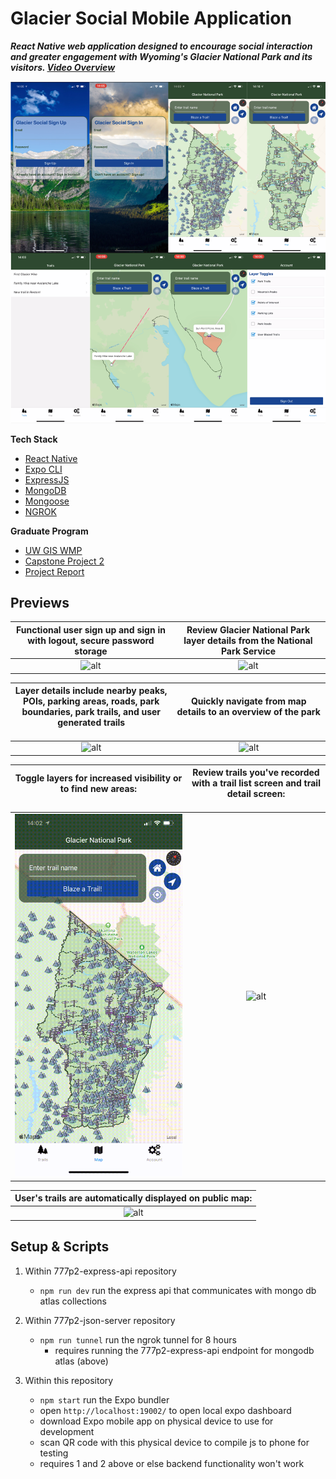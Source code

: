 # Glacier Social Mobile Application

**_React Native web application designed to encourage social interaction and greater engagement with Wyoming's Glacier National Park and its visitors. [Video Overview](https://youtu.be/JSRohgUvyhY)_**

![splash](/media/splash.png)

**Tech Stack**

- [React Native](https://reactnative.dev)
- [Expo CLI](https://expo.io/)
- [ExpressJS](https://expressjs.com/)
- [MongoDB](https://www.mongodb.com/)
- [Mongoose](https://mongoosejs.com/)
- [NGROK](https://ngrok.com/)

**Graduate Program**

- [UW GIS WMP](https://geography.wisc.edu/gis/onlinemasters/)
- [Capstone Project 2](https://geography.wisc.edu/gis/gis-professional-programs-course-curriculum/)
- [Project Report](/media/777Project2_FinalReport_AndrewPittman.pdf)

## Previews

| **Functional user sign up and sign in with logout, secure password storage** | **Review Glacier National Park layer details from the National Park Service** |
| :--------------------------------------------------------------------------: | :---------------------------------------------------------------------------: |
|                   ![alt](/media/glacier_signup_signin.gif)                   |                   ![alt](/media/glacier_details_home_2.gif)                   |

| **Layer details include nearby peaks, POIs, parking areas, roads, park boundaries, park trails, and user generated trails** <img width=300/> | **Quickly navigate from map details to an overview of the park** <img width=700/> |
| :------------------------------------------------------------------------------------------------------------------------------------------: | :-------------------------------------------------------------------------------: |
|                                                  ![alt](/media/glacier_details_home_1.gif)                                                   |                     ![alt](/media/glacier_home_user_nav.gif)                      |

| **Toggle layers for increased visibility or to find new areas:** <img width=700/> | **Review trails you've recorded with a trail list screen and trail detail screen:** <img width=300/> |
| :-------------------------------------------------------------------------------: | :--------------------------------------------------------------------------------------------------: |
|                      ![alt](/media/glacier_layer_toggle.gif)                      |                               ![alt](/media/glacier_trail_review.gif)                                |

| **User's trails are automatically displayed on public map:** |
| :----------------------------------------------------------: |
|           ![alt](/media/glacier_trails_on_map.gif)           |

## Setup & Scripts

1. Within 777p2-express-api repository

   - `npm run dev` run the express api that communicates with mongo db atlas collections

2. Within 777p2-json-server repository

   - `npm run tunnel` run the ngrok tunnel for 8 hours
     - requires running the 777p2-express-api endpoint for mongodb atlas (above)

3. Within this repository

   - `npm start` run the Expo bundler
   - open `http://localhost:19002/` to open local expo dashboard
   - download Expo mobile app on physical device to use for development
   - scan QR code with this physical device to compile js to phone for testing
   - requires 1 and 2 above or else backend functionality won't work

